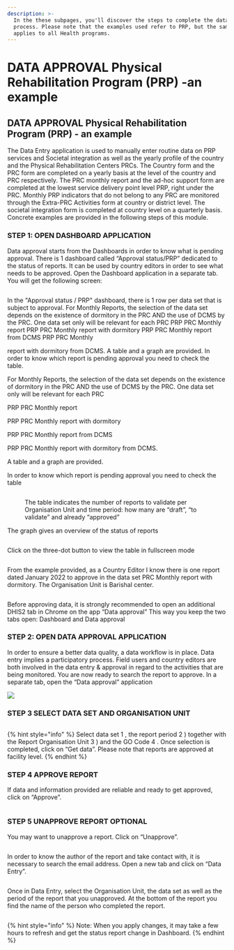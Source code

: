 ```yaml
---
description: >-
  In the these subpages, you'll discover the steps to complete the data approval
  process. Please note that the examples used refer to PRP, but the same process
  applies to all Health programs.
---
```


# DATA APPROVAL  Physical Rehabilitation  Program (PRP) -an example

## DATA APPROVAL Physical Rehabilitation Program (PRP) - an example

The Data Entry application is used to manually enter routine data on PRP services and Societal integration as well as the yearly profile of the country and the Physical Rehabilitation Centers PRCs. The Country form and the PRC form are completed on a yearly basis at the level of the country and PRC respectively. The PRC monthly report and the ad-hoc support form are completed at the lowest service delivery point level PRP, right under the PRC. Monthly PRP indicators that do not belong to any PRC are monitored through the Extra-PRC Activities form at country or district level. The societal integration form is completed at country level on a quarterly basis. Concrete examples are provided in the following steps of this module.

### STEP 1: OPEN DASHBOARD APPLICATION

Data approval starts from the Dashboards in order to know what is pending approval. There is 1 dashboard called “Approval status/PRP” dedicated to the status of reports. It can be used by country editors in order to see what needs to be approved. Open the Dashboard application in a separate tab. You will get the following screen:

<figure><img src="../../../.gitbook/assets/image (1) (1) (1).png" alt=""><figcaption></figcaption></figure>

In the "Approval status / PRP" dashboard, there is 1 row per data set that is subject to approval. For Monthly Reports, the selection of the data set depends on the existence of dormitory in the PRC AND the use of DCMS by the PRC. One data set only will be relevant for each PRC PRP PRC Monthly report PRP PRC Monthly report with dormitory PRP PRC Monthly report from DCMS PRP PRC Monthly

report with dormitory from DCMS. A table and a graph are provided. In order to know which report is pending approval you need to check the table.

For Monthly Reports, the selection of the data set depends on the existence of dormitory in the PRC AND the use of DCMS by the PRC. One data set only will be relevant for each PRC

PRP PRC Monthly report

PRP PRC Monthly report with dormitory

PRP PRC Monthly report from DCMS

PRP PRC Monthly report with dormitory from DCMS.

A table and a graph are provided.&#x20;

In order to know which report is pending approval you need to check the table

<figure><img src="../../../.gitbook/assets/image (2) (1) (1) (1) (1).png" alt=""><figcaption><p>The table indicates the number of reports to validate per Organisation Unit and time period: how many are “draft”, “to validate” and already “approved”</p></figcaption></figure>

The graph gives an overview of the status of reports

<figure><img src="../../../.gitbook/assets/image (3) (1) (1) (1) (1) (1).png" alt=""><figcaption></figcaption></figure>

Click on the three-dot button to view the table in fullscreen mode



<figure><img src="../../../.gitbook/assets/image (4) (1) (1) (1) (1).png" alt=""><figcaption></figcaption></figure>

From the example provided, as a Country Editor I know there is one report dated January 2022 to approve in the data set PRC Monthly report with dormitory. The Organisation Unit is Barishal center.

<figure><img src="../../../.gitbook/assets/image (5) (1) (1) (1) (1).png" alt=""><figcaption></figcaption></figure>

Before approving data, it is strongly recommended to open an additional DHIS2 tab in Chrome on the app “Data approval” This way you keep the two tabs open: Dashboard and Data approval



### STEP 2: OPEN DATA APPROVAL APPLICATION

In order to ensure a better data quality, a data workflow is in place. Data entry implies a participatory process. Field users and country editors are both involved in the data entry & approval in regard to the activities that are being monitored. You are now ready to search the report to approve. In a separate tab, open the “Data approval” application

![](<../../../.gitbook/assets/image (42) (1).png>)

### **STEP 3 SELECT DATA SET AND ORGANISATION UNIT**

<figure><img src="../../../.gitbook/assets/image (6) (1) (1) (1).png" alt=""><figcaption></figcaption></figure>

{% hint style="info" %}
Select data set 1 , the report period 2 ) together with the Report Organisation Unit 3 ) and the GO Code 4 . Once selection is completed, click on “Get data”. Please note that reports are approved at facility level.
{% endhint %}

### **STEP 4 APPROVE REPORT**

If data and information provided are reliable and ready to get approved, click on “Approve”.

<figure><img src="../../../.gitbook/assets/image (7) (1) (1) (1) (1).png" alt=""><figcaption></figcaption></figure>

### **STEP 5 UNAPPROVE REPORT OPTIONAL**

You may want to unapprove a report. Click on “Unapprove”.

<figure><img src="../../../.gitbook/assets/image (8) (1) (1) (1).png" alt=""><figcaption></figcaption></figure>



In order to know the author of the report and take contact with, it is necessary to search the email address. Open a new tab and click on “Data Entry”.

<figure><img src="../../../.gitbook/assets/image (9) (1) (1) (1).png" alt=""><figcaption></figcaption></figure>

Once in Data Entry, select the Organisation Unit, the data set as well as the period of the report that you unapproved. At the bottom of the report you find the name of the person who completed the report.

<figure><img src="../../../.gitbook/assets/image (10) (1) (1) (1).png" alt=""><figcaption></figcaption></figure>

{% hint style="info" %}
Note: When you apply changes, it may take a few hours to refresh and get the status report change in Dashboard.
{% endhint %}

